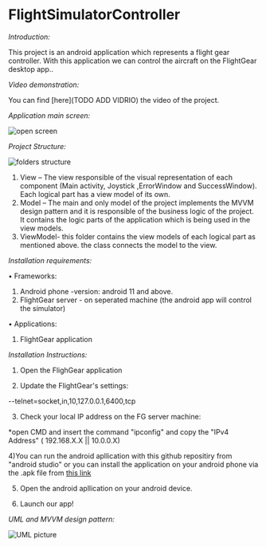 # FlightSimulatorController

_Introduction:_

This project is an android application which represents a flight gear controller. 
With this application we can control the aircraft on the FlightGear desktop app..

_Video demonstration:_

You can find [here](TODO ADD VIDRIO) the video of the project.
 



_Application main screen:_

![open screen](https://user-images.githubusercontent.com/58228085/122649520-cf392500-d136-11eb-8ab1-75949bb6cbf2.png)







_Project Structure:_

![folders structure](https://user-images.githubusercontent.com/58228085/122649596-322abc00-d137-11eb-9eb1-fd2f35b396bc.png)

1)	View – 
The view responsible of the visual representation of each component (Main activity, Joystick ,ErrorWindow and SuccessWindow).
Each logical part has a view model of its own.
2)	Model –
The main and only model of the project implements the MVVM design pattern and it is responsible of the business logic of the project.
It contains the logic parts of the application which is being used in the view models.
3)	ViewModel-
this folder contains the view models of each logical part as mentioned above. the class connects the model to the view.  

_Installation requirements:_

•	Frameworks:
1) Android phone -version: android 11 and above.
2) FlightGear server - on seperated machine (the android app will control the simulator)


•	Applications:
1)	FlightGear application 

_Installation Instructions:_


1) Open the FlighGear application

2)	Update the FlightGear's settings: 

--telnet=socket,in,10,127.0.0.1,6400,tcp

3) Check your local IP address on the FG server machine:

*open CMD and insert the command "ipconfig" and copy the  "IPv4 Address"  ( 192.168.X.X || 10.0.0.X)

4)You can run the android apllication with this github repositiry from "android studio" or you can install the application on your android phone via the .apk file from [this link](https://github.com/gavrielSorek/FlightSimulatorController/blob/main/install%20file)

5)	Open the android apllication on your android device.

6)	Launch  our app!



_UML and MVVM design pattern:_

![UML picture](https://user-images.githubusercontent.com/58228085/122650172-0bba5000-d13a-11eb-934f-185519db959e.png)
